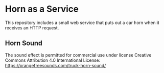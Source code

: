 <!--
                  
This source file is part of the Horn as a Service open source project

SPDX-FileCopyrightText: 2022 Paul Schmiedmayer and the project authors (see CONTRIBUTORS.md) <paul.schmiedmayer@tum.de>

SPDX-License-Identifier: MIT
             
-->

# Horn as a Service

This repository includes a small web service that puts out a car horn when it receives an HTTP request.  

## Horn Sound

The sound effect is permitted for commercial use under license Creative Commons Attribution 4.0 International License: https://orangefreesounds.com/truck-horn-sound/
